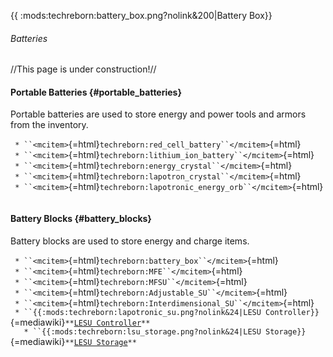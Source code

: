 {{ :mods:techreborn:battery_box.png?nolink&200\|Battery Box}}

###### Batteries

//This page is under construction!//

#### Portable Batteries {#portable_batteries}

Portable batteries are used to store energy and power tools and armors
from the inventory.

` * ``<mcitem>`{=html}`techreborn:red_cell_battery``</mcitem>`{=html}\
` * ``<mcitem>`{=html}`techreborn:lithium_ion_battery``</mcitem>`{=html}\
` * ``<mcitem>`{=html}`techreborn:energy_crystal``</mcitem>`{=html}\
` * ``<mcitem>`{=html}`techreborn:lapotron_crystal``</mcitem>`{=html}\
` * ``<mcitem>`{=html}`techreborn:lapotronic_energy_orb``</mcitem>`{=html}\
`     `

#### Battery Blocks {#battery_blocks}

Battery blocks are used to store energy and charge items.

` * ``<mcitem>`{=html}`techreborn:battery_box``</mcitem>`{=html}\
` * ``<mcitem>`{=html}`techreborn:MFE``</mcitem>`{=html}\
` * ``<mcitem>`{=html}`techreborn:MFSU``</mcitem>`{=html}\
` * ``<mcitem>`{=html}`techreborn:Adjustable_SU``</mcitem>`{=html}\
` * ``<mcitem>`{=html}`techreborn:Interdimensional_SU``</mcitem>`{=html}\
` * ``{{:mods:techreborn:lapotronic_su.png?nolink&24|LESU Controller}}`{=mediawiki}`**`[`LESU Controller`](energy:storage:lesu "wikilink")`**`\
`   * ``{{:mods:techreborn:lsu_storage.png?nolink&24|LESU Storage}}`{=mediawiki}`**`[`LESU Storage`](energy:storage:lesu_block "wikilink")`**`
